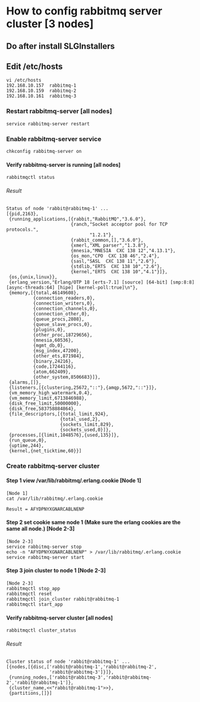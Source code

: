 # How to config rabbitmq server cluster [3 nodes]

## Do after install SLGInstallers

## Edit /etc/hosts
```
vi /etc/hosts
192.168.10.157  rabbitmq-1
192.168.10.159  rabbitmq-2
192.168.10.161  rabbitmq-3
```

### Restart rabbitmq-server [all nodes]
```
service rabbitmq-server restart
```

### Enable rabbitmq-server service
```
chkconfig rabbitmq-server on
```

#### Verify rabbitmq-server is running [all nodes]
```
rabbitmqctl status
```
###### Result
```
Status of node 'rabbit@rabbitmq-1' ...
[{pid,2163},
 {running_applications,[{rabbit,"RabbitMQ","3.6.0"},
                        {ranch,"Socket acceptor pool for TCP protocols.",
                               "1.2.1"},
                        {rabbit_common,[],"3.6.0"},
                        {xmerl,"XML parser","1.3.8"},
                        {mnesia,"MNESIA  CXC 138 12","4.13.1"},
                        {os_mon,"CPO  CXC 138 46","2.4"},
                        {sasl,"SASL  CXC 138 11","2.6"},
                        {stdlib,"ERTS  CXC 138 10","2.6"},
                        {kernel,"ERTS  CXC 138 10","4.1"}]},
 {os,{unix,linux}},
 {erlang_version,"Erlang/OTP 18 [erts-7.1] [source] [64-bit] [smp:8:8] [async-threads:64] [hipe] [kernel-poll:true]\n"},
 {memory,[{total,46149608},
          {connection_readers,0},
          {connection_writers,0},
          {connection_channels,0},
          {connection_other,0},
          {queue_procs,2808},
          {queue_slave_procs,0},
          {plugins,0},
          {other_proc,18729656},
          {mnesia,60536},
          {mgmt_db,0},
          {msg_index,47200},
          {other_ets,871984},
          {binary,24216},
          {code,17244116},
          {atom,662409},
          {other_system,8506683}]},
 {alarms,[]},
 {listeners,[{clustering,25672,"::"},{amqp,5672,"::"}]},
 {vm_memory_high_watermark,0.4},
 {vm_memory_limit,6713846988},
 {disk_free_limit,50000000},
 {disk_free,583758884864},
 {file_descriptors,[{total_limit,924},
                    {total_used,2},
                    {sockets_limit,829},
                    {sockets_used,0}]},
 {processes,[{limit,1048576},{used,135}]},
 {run_queue,0},
 {uptime,244},
 {kernel,{net_ticktime,60}}]
```

### Create rabbitmq-server cluster
#### Step 1 view /var/lib/rabbitmq/.erlang.cookie [Node 1]
```
[Node 1]
cat /var/lib/rabbitmq/.erlang.cookie
```
`
Result = AFYDPNYXGNARCABLNENP
`

#### Step 2 set cookie same node 1 (Make sure the erlang cookies are the same all node.) [Node 2-3]
```
[Node 2-3]
service rabbitmq-server stop
echo -n "AFYDPNYXGNARCABLNENP" > /var/lib/rabbitmq/.erlang.cookie
service rabbitmq-server start
```

#### Step 3 join cluster to node 1 [Node 2-3]
```
[Node 2-3]
rabbitmqctl stop_app
rabbitmqctl reset
rabbitmqctl join_cluster rabbit@rabbitmq-1
rabbitmqctl start_app
```

#### Verify rabbitmq-server cluster [all nodes]
```
rabbitmqctl cluster_status
```
###### Result
```
Cluster status of node 'rabbit@rabbitmq-1' ...
[{nodes,[{disc,['rabbit@rabbitmq-1','rabbit@rabbitmq-2',
                'rabbit@rabbitmq-3']}]},
 {running_nodes,['rabbit@rabbitmq-3','rabbit@rabbitmq-2','rabbit@rabbitmq-1']},
 {cluster_name,<<"rabbit@rabbitmq-1">>},
 {partitions,[]}]
```